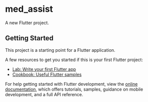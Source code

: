  # med_assist 

A new Flutter project. 

## Getting Started

This project is a starting point for a Flutter application.
 
A few resources to get you started if this is your first Flutter project: 
 
- [Lab: Write your first Flutter app](https://docs.flutter.dev/get-started/codelab)    
- [Cookbook: Useful Flutter samples](https://docs.flutter.dev/cookbook) 
 
For help getting started with Flutter development, view the
[online documentation](https://docs.flutter.dev/), which offers tutorials,
samples, guidance on mobile development, and a full API reference.
